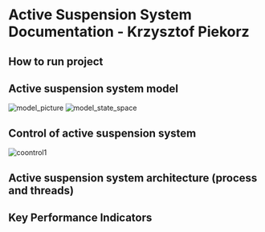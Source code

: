 # Active Suspension System Documentation - Krzysztof Piekorz

## How to run project


## Active suspension system model
![model_picture](https://user-images.githubusercontent.com/52105679/128628600-c195fbac-2ef6-40db-b4ae-7a75dfccfc96.png)
![model_state_space](https://user-images.githubusercontent.com/52105679/128628603-87039a83-bb77-4b60-8424-d3ac68fe2741.png)

## Control of active suspension system
![coontrol1](https://user-images.githubusercontent.com/52105679/128624368-c3abf533-8c2d-46d1-b964-201f789b0200.png)


## Active suspension system architecture (process and threads)


## Key Performance Indicators
